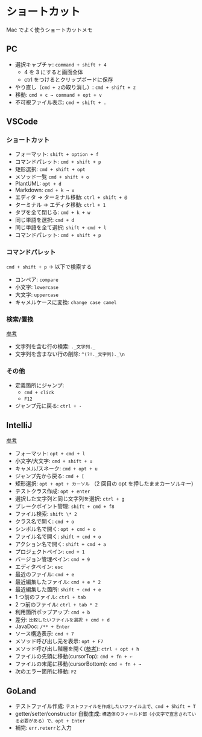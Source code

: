 # ショートカット

Mac でよく使うショートカットメモ

## PC

- 選択キャプチャ:
  `command + shift + 4`
  - 4 を 3 にすると画面全体
  - ctrl をつけるとクリップボードに保存
- やり直し（`cmd + z`の取り消し）:
  `cmd + shift + z`
- 移動:
  `cmd + c → command + opt + v`
- 不可視ファイル表示:
  `cmd + shift + .`

## VSCode

### ショートカット

- フォーマット:
  `shift + option + f`
- コマンドパレット:
  `cmd + shift + p`
- 矩形選択:
  `cmd + shift + opt`
- メソッド一覧
  `cmd + shift + o`
- PlantUML:
  `opt + d`
- Markdown:
  `cmd + k → v`
- エディタ → ターミナル移動:
  `ctrl + shift + @`
- ターミナル → エディタ移動:
  `ctrl + 1`
- タブを全て閉じる:
  `cmd + k + w`
- 同じ単語を選択:
  `cmd + d`
- 同じ単語を全て選択:
  `shift + cmd + l`
- コマンドパレット:
  `cmd + shift + p`

### コマンドパレット

`cmd + shift + p` → 以下で検索する

- コンペア:
  `compare`
- 小文字:
  `lowercase`
- 大文字:
  `uppercase`
- キャメルケースに変換:
  `change case camel`

### 検索/置換

[参考](https://khid.net/2019/05/regex-line-contain-string/)

- 文字列を含む行の検索:
  `._文字列._`
- 文字列を含まない行の削除:
  `^(?!._文字列)._\n`

### その他

- 定義箇所にジャンプ:
  - `cmd + click`
  - `F12`
- ジャンプ元に戻る:
  `ctrl + -`

## IntelliJ

[参考](https://speakerdeck.com/yusuke/spring-boot-and-intellij-idea-technique)

- フォーマット:
  `opt + cmd + l`
- 小文字/大文字:
  `cmd + shift + u`
- キャメル/スネーク:
  `cmd + opt + u`
- ジャンプ先から戻る:
  `cmd + [`
- 矩形選択:
  `opt + opt + カーソル`
  （2 回目の opt を押したままカーソルキー)
- テストクラス作成:
  `opt + enter`
- 選択した文字列と同じ文字列を選択:
  `ctrl + g`
- ブレークポイント管理:
  `shift + cmd + f8`
- ファイル検索:
  `shift \* 2`
- クラス名で開く:
  `cmd + o`
- シンボル名で開く:
  `opt + cmd + o`
- ファイル名で開く:
  `shift + cmd + o`
- アクション名で開く:
  `shift + cmd + a`
- プロジェクトペイン:
  `cmd + 1`
- バージョン管理ペイン:
  `cmd + 9`
- エディタペイン:
  `esc`
- 最近のファイル:
  `cmd + e`
- 最近編集したファイル:
  `cmd + e * 2`
- 最近編集した箇所:
  `shift + cmd + e`
- 1 つ前のファイル:
  `ctrl + tab`
- 2 つ前のファイル:
  `ctrl + tab * 2`
- 利用箇所ポップアップ:
  `cmd + b`
- 差分:
  `比較したいファイルを選択 + cmd + d`
- JavaDoc:
  `/** + Enter`
- ソース構造表示:
  `cmd + 7`
- メソッド呼び出し元を表示:
  `opt + F7`
- メソッド呼び出し階層を開く([参考](https://pleiades.io/help/idea/viewing-structure-and-hierarchy-of-the-source-code.html#ws_view_hierarchy)):
  `ctrl + opt + h`
- ファイルの先頭に移動(cursorTop):
  `cmd + fn + ←`
- ファイルの末尾に移動(cursorBottom):
  `cmd + fn + →`
- 次のエラー箇所に移動:
  `F2`

## GoLand

- テストファイル作成:
  `テストファイルを作成したいファイル上で、cmd + Shift + T`
- getter/setter/constructor 自動生成:
  `構造体のフィールド部（小文字で宣言されている必要がある）で、opt + Enter`
- 補完:
  `err.reterr`と入力
